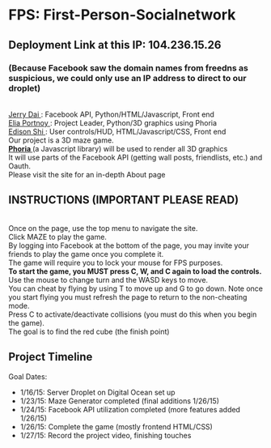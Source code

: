 <h1> FPS: First-Person-Socialnetwork </h1>
<h2> Deployment Link at this IP: 104.236.15.26
<h3> (Because Facebook saw the domain names from freedns as suspicious, we could only use an IP address to direct to our droplet) </h3>
<br>
<a href="https://github.com/jdai315"> Jerry Dai </a> : Facebook API, Python/HTML/Javascript, Front end
<br>
<a href="https://github.com/artofelia"> Elia Portnoy </a> : Project Leader, Python/3D graphics using Phoria
<br>
<a href="https://github.com/kig12345"> Edison Shi </a> : User controls/HUD, HTML/Javascript/CSS, Front end
<br>
Our project is a 3D maze game.
<br>
<a href=http://www.kevs3d.co.uk/dev/phoria/"> <b> Phoria </b> </a> (a Javascript library) will be used to render all 3D graphics
<br>
It will use parts of the Facebook API (getting wall posts, friendlists, etc.) and Oauth.
<br>
Please visit the site for an in-depth About page
<br>
<h2> INSTRUCTIONS (IMPORTANT PLEASE READ) </h2>
<br>
Once on the page, use the top menu to navigate the site.
</br>
Click MAZE to play the game.
<br>
By logging into Facebook at the bottom of the page, you may invite your friends to play the game once you complete it.
<br>
The game will require you to lock your mouse for FPS purposes.
<br>
<b> To start the game, you MUST press C, W, and C again to load the controls.  </b>
<br>
Use the mouse to change turn and the WASD keys to move. 
<br>
You can cheat by flying by using T to move up and G to go down. Note once you start flying you must refresh the page to return to the non-cheating mode. 
<br>
Press C to activate/deactivate collisions (you must do this when you begin the game).
<br>
The goal is to find the red cube (the finish point)
<br>
<h2> Project Timeline </h2>
Goal Dates:
<br>
<ul>
<li> 1/16/15: Server Droplet on Digital Ocean set up </li>
<li> 1/23/15: Maze Generator completed (final additions 1/26/15) </li>
<li> 1/24/15: Facebook API utilization completed (more features added 1/26/15) </li>
<li> 1/26/15: Complete the game (mostly frontend HTML/CSS) </li>
<li> 1/27/15: Record the project video, finishing touches</li>
</ul>

